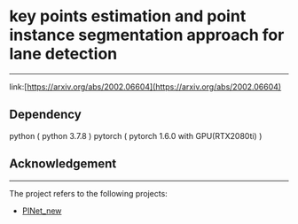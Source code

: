 # key points estimation and point instance segmentation approach for lane detection
***
link:[https://arxiv.org/abs/2002.06604](https://arxiv.org/abs/2002.06604)  

## Dependency
python ( python 3.7.8 )
pytorch ( pytorch 1.6.0 with GPU(RTX2080ti) )

## Acknowledgement
***
The project refers to the following projects:
* [PINet_new](https://github.com/koyeongmin/PINet_new#key-points-estimation-and-point-instance-segmentation-approach-for-lane-detection) 

